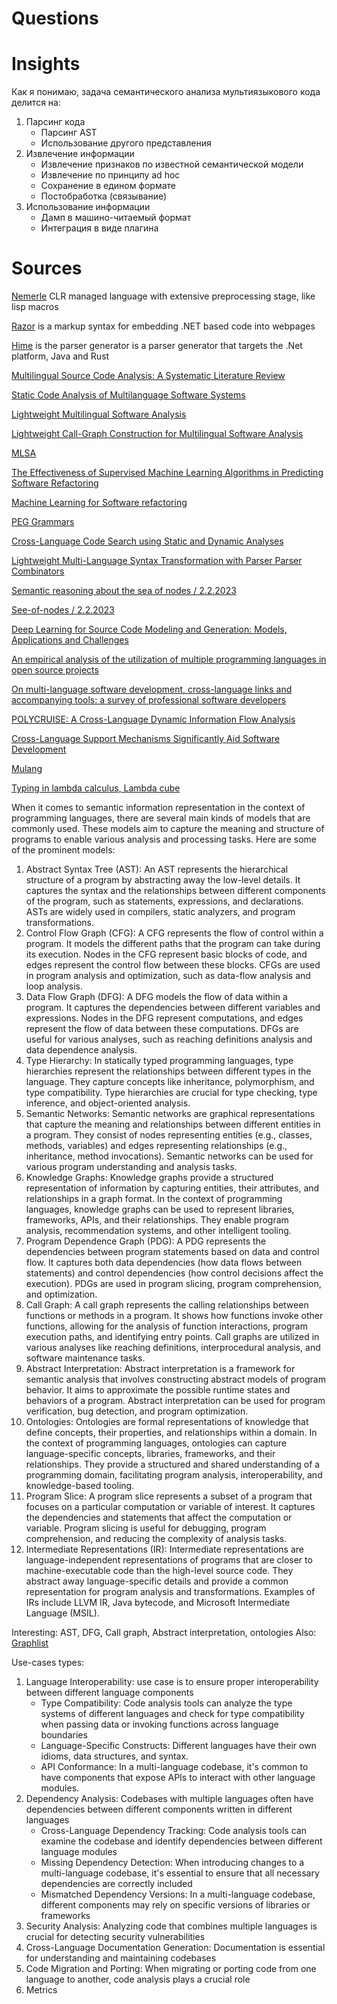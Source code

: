 # Questions

# Insights

Как я понимаю, задача семантического анализа мультиязыкового кода делится на:
1. Парсинг кода
    - Парсинг AST
    - Использование другого представления
1. Извлечение информации
    - Извлечение признаков по известной семантической модели
    - Извлечение по принципу ad hoc
    - Сохранение в едином формате
    - Постобработка (связывание)
1. Использование информации
    - Дамп в машино-читаемый формат
    - Интеграция в виде плагина

# Sources

[Nemerle](http://nemerle.org/About) CLR managed language with extensive preprocessing stage, like lisp macros

[Razor](https://learn.microsoft.com/en-us/aspnet/core/mvc/views/razor?view=aspnetcore-6.0) is a markup syntax for embedding .NET based code into webpages

[Hime](https://github.com/cenotelie/hime) is the parser generator is a parser generator that targets the .Net platform, Java and Rust

[Multilingual Source Code Analysis: A Systematic Literature Review](https://ieeexplore.ieee.org/abstract/document/7953501)

[Static Code Analysis of Multilanguage Software Systems](https://arxiv.org/pdf/1906.00815.pdf)

[Lightweight Multilingual Software Analysis](https://arxiv.org/abs/1808.01210)

[Lightweight Call-Graph Construction for Multilingual Software Analysis](https://arxiv.org/abs/1808.01213)

[MLSA](https://github.com/MultilingualStaticAnalysis/MLSA)

[The Effectiveness of Supervised Machine Learning Algorithms in Predicting Software Refactoring](https://arxiv.org/abs/2001.03338)

[Machine Learning for Software refactoring](https://github.com/refactoring-ai/predicting-refactoring-ml)

[PEG Grammars](https://en.wikipedia.org/wiki/Parsing_expression_grammar)

[Cross-Language Code Search using Static and Dynamic Analyses](https://dl.acm.org/doi/pdf/10.1145/3468264.3468538)

[Lightweight Multi-Language Syntax Transformation
with Parser Parser Combinators](https://dl.acm.org/doi/pdf/10.1145/3314221.3314589)

[Semantic reasoning about the sea of nodes / 2.2.2023](https://www.researchgate.net/publication/323333737_Semantic_reasoning_about_the_sea_of_nodes)

[See-of-nodes / 2.2.2023](https://darksi.de/d.sea-of-nodes/)

[Deep Learning for Source Code Modeling and Generation: Models, Applications and Challenges](https://arxiv.org/pdf/2002.05442.pdf)

[An empirical analysis of the utilization of multiple programming languages in open source projects](https://dl.acm.org/doi/abs/10.1145/2745802.2745805)

[On multi-language software development, cross-language links and accompanying tools: a survey of professional software developers](https://jserd.springeropen.com/articles/10.1186/s40411-017-0035-z)

[POLYCRUISE: A Cross-Language Dynamic Information Flow Analysis](https://chapering.github.io/pubs/sec22.pdf)

[Cross-Language Support Mechanisms Significantly Aid Software Development](https://link.springer.com/chapter/10.1007/978-3-642-33666-9_12#citeas)

[Mulang](https://mumuki.github.io/mulang/)

[Typing in lambda calculus, Lambda cube](https://en.m.wikipedia.org/wiki/Lambda_cube)

When it comes to semantic information representation in the context of programming languages, there are several main kinds of models that are commonly used. These models aim to capture the meaning and structure of programs to enable various analysis and processing tasks. Here are some of the prominent models:

1. Abstract Syntax Tree (AST): An AST represents the hierarchical structure of a program by abstracting away the low-level details. It captures the syntax and the relationships between different components of the program, such as statements, expressions, and declarations. ASTs are widely used in compilers, static analyzers, and program transformations.
1. Control Flow Graph (CFG): A CFG represents the flow of control within a program. It models the different paths that the program can take during its execution. Nodes in the CFG represent basic blocks of code, and edges represent the control flow between these blocks. CFGs are used in program analysis and optimization, such as data-flow analysis and loop analysis.
1. Data Flow Graph (DFG): A DFG models the flow of data within a program. It captures the dependencies between different variables and expressions. Nodes in the DFG represent computations, and edges represent the flow of data between these computations. DFGs are useful for various analyses, such as reaching definitions analysis and data dependence analysis.
1. Type Hierarchy: In statically typed programming languages, type hierarchies represent the relationships between different types in the language. They capture concepts like inheritance, polymorphism, and type compatibility. Type hierarchies are crucial for type checking, type inference, and object-oriented analysis.
1. Semantic Networks: Semantic networks are graphical representations that capture the meaning and relationships between different entities in a program. They consist of nodes representing entities (e.g., classes, methods, variables) and edges representing relationships (e.g., inheritance, method invocations). Semantic networks can be used for various program understanding and analysis tasks.
1. Knowledge Graphs: Knowledge graphs provide a structured representation of information by capturing entities, their attributes, and relationships in a graph format. In the context of programming languages, knowledge graphs can be used to represent libraries, frameworks, APIs, and their relationships. They enable program analysis, recommendation systems, and other intelligent tooling.
1. Program Dependence Graph (PDG): A PDG represents the dependencies between program statements based on data and control flow. It captures both data dependencies (how data flows between statements) and control dependencies (how control decisions affect the execution). PDGs are used in program slicing, program comprehension, and optimization.
1. Call Graph: A call graph represents the calling relationships between functions or methods in a program. It shows how functions invoke other functions, allowing for the analysis of function interactions, program execution paths, and identifying entry points. Call graphs are utilized in various analyses like reaching definitions, interprocedural analysis, and software maintenance tasks.
1. Abstract Interpretation: Abstract interpretation is a framework for semantic analysis that involves constructing abstract models of program behavior. It aims to approximate the possible runtime states and behaviors of a program. Abstract interpretation can be used for program verification, bug detection, and program optimization.
1. Ontologies: Ontologies are formal representations of knowledge that define concepts, their properties, and relationships within a domain. In the context of programming languages, ontologies can capture language-specific concepts, libraries, frameworks, and their relationships. They provide a structured and shared understanding of a programming domain, facilitating program analysis, interoperability, and knowledge-based tooling.
1. Program Slice: A program slice represents a subset of a program that focuses on a particular computation or variable of interest. It captures the dependencies and statements that affect the computation or variable. Program slicing is useful for debugging, program comprehension, and reducing the complexity of analysis tasks.
1. Intermediate Representations (IR): Intermediate representations are language-independent representations of programs that are closer to machine-executable code than the high-level source code. They abstract away language-specific details and provide a common representation for program analysis and transformations. Examples of IRs include LLVM IR, Java bytecode, and Microsoft Intermediate Language (MSIL).

Interesting: AST, DFG, Call graph, Abstract interpretation, ontologies
Also: [Graphlist](https://blog.scitools.com/graphlist/)

Use-cases types:

1. Language Interoperability: use case is to ensure proper interoperability between different language components
    - Type Compatibility: Code analysis tools can analyze the type systems of different languages and check for type compatibility when passing data or invoking functions across language boundaries
    - Language-Specific Constructs: Different languages have their own idioms, data structures, and syntax. 
    - API Conformance: In a multi-language codebase, it's common to have components that expose APIs to interact with other language modules.
1. Dependency Analysis: Codebases with multiple languages often have dependencies between different components written in different languages
    - Cross-Language Dependency Tracking: Code analysis tools can examine the codebase and identify dependencies between different language modules
    - Missing Dependency Detection: When introducing changes to a multi-language codebase, it's essential to ensure that all necessary dependencies are correctly included
    - Mismatched Dependency Versions: In a multi-language codebase, different components may rely on specific versions of libraries or frameworks
1. Security Analysis: Analyzing code that combines multiple languages is crucial for detecting security vulnerabilities
1. Cross-Language Documentation Generation: Documentation is essential for understanding and maintaining codebases
1. Code Migration and Porting: When migrating or porting code from one language to another, code analysis plays a crucial role
1. Metrics
